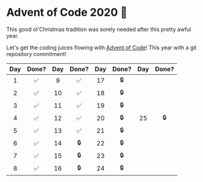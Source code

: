 # Advent of Code 2020 🎄
This good ol'Christmas tradition was sorely needed after this pretty awful year. 

Let's get the coding juices flowing with [Advent of Code](https://adventofcode.com)! This year with a git repository commitment!

| Day | Done? | Day | Done? | Day | Done? | Day | Done? |
|:---:|:-----:|:---:|:-----:|:---:|:-----:|:---:|:-----:|
|  1  |   ✅  |  9  |   ✅  |  17  |   🔒  |     |       |
|  2  |   ✅  | 10  |   ✅  |  18  |   🔒  |     |       |
|  3  |   ✅  | 11  |   ✅  |  19  |   🔒  |     |       |
|  4  |   ✅  | 12  |   ✅  |  20  |   🔒  |  25 |  🔒   |
|  5  |   ✅  | 13  |   ✅  |  21  |   🔒  |     |       |
|  6  |   ✅  | 14  |   🔒  |  22  |   🔒  |     |       |
|  7  |   ✅  | 15  |   🔒  |  23  |   🔒  |     |       |
|  8  |   ✅  | 16  |   🔒  |  24  |   🔒  |     |       |